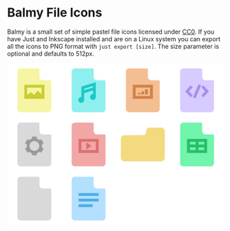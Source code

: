 # Balmy File Icons

Balmy is a small set of simple pastel file icons licensed under [CC0](https://creativecommons.org/publicdomain/zero/1.0/).
If you have Just and Inkscape installed and are on a Linux system you can export all the icons to PNG format with `just export [size]`. The size parameter is optional and defaults to 512px.

<p align="center">
    <img src="demo.png" width="512">
</p>

